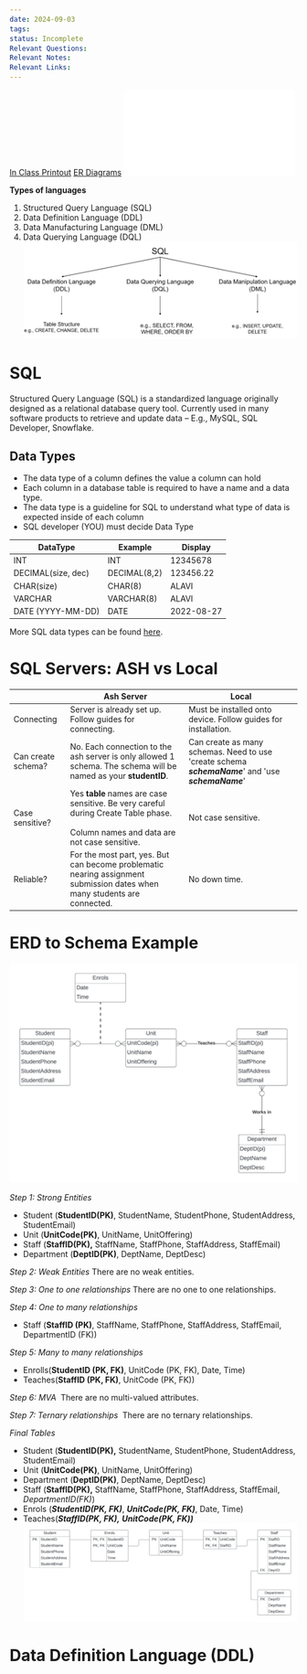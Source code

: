 ```yaml
---
date: 2024-09-03
tags: 
status: Incomplete
Relevant Questions: 
Relevant Notes: 
Relevant Links:
---
```

[In Class Printout](Attachments/Week%205_inClassPrintout.docx)
[ER Diagrams](Attachments/Lecture%202%20(contd)-%20ER%20Diagrams%201.pdf)
![](Attachments/Lecture5.sql)

**Types of languages**
1. Structured Query Language (SQL)
2. Data Definition Language (DDL)
3. Data Manufacturing Language (DML)
4. Data Querying Language (DQL)
![900](Attachments/image%20(4)%201.png)
# SQL
Structured Query Language (SQL) is a standardized language originally designed as a relational database query tool.
Currently used in many software products to retrieve and update data – E.g., MySQL, SQL Developer, Snowflake.

## Data Types
- The data type of a column defines the value a column can hold
- Each column in a database table is required to have a name and a data type.
- The data type is a guideline for SQL to understand what type of data is expected inside of each column
- SQL developer (YOU) must decide Data Type

| DataType           | Example      | Display    |
| ------------------ | ------------ | ---------- |
| INT                | INT          | 12345678   |
| DECIMAL(size, dec) | DECIMAL(8,2) | 123456.22  |
| CHAR(size)         | CHAR(8)      | ALAVI      |
| VARCHAR            | VARCHAR(8)   | ALAVI      |
| DATE (YYYY-MM-DD)  | DATE         | 2022-08-27 |
More SQL data types can be found [here](https://www.w3schools.com/sql/sql_datatypes.asp).

# SQL Servers: ASH vs Local
|                    | Ash Server                                                                                                                                  | Local                                                                                               |
| ------------------ | ------------------------------------------------------------------------------------------------------------------------------------------- | --------------------------------------------------------------------------------------------------- |
| Connecting         | Server is already set up. Follow guides for connecting.                                                                                     | Must be installed onto device. Follow guides for installation.                                      |
| Can create schema? | No. Each connection to the ash server is only allowed 1 schema. The schema will be named as your **studentID**.                             | Can create as many schemas. Need to use 'create schema **_schemaName_**' and 'use **_schemaName_**' |
| Case sensitive?    | Yes **table** names are case sensitive. Be very careful during Create Table phase.  <br>  <br>Column names and data are not case sensitive. | Not case sensitive.                                                                                 |
| Reliable?          | For the most part, yes. But can become problematic nearing assignment submission dates when many students are connected.                    | No down time.                                                                                       |

# ERD to Schema Example
![800](Attachments/Week5_ExtraQuestion.jpeg)

*Step 1: Strong Entities*
- Student (**StudentID(PK)**, StudentName, StudentPhone, StudentAddress, StudentEmail)
- Unit (**UnitCode(PK)**, UnitName, UnitOffering)
- Staff (**StaffID(PK),** StaffName, StaffPhone, StaffAddress, StaffEmail)
- Department (**DeptID(PK)**, DeptName, DeptDesc)

*Step 2: Weak Entities*
There are no weak entities.

*Step 3: One to one relationships*
There are no one to one relationships.

*Step 4: One to many relationships*
- Staff (**StaffID (PK)**, StaffName, StaffPhone, StaffAddress, StaffEmail, DepartmentID (FK))

*Step 5: Many to many relationships*
- Enrolls(**StudentID (PK, FK)**, UnitCode (PK, FK), Date, Time)
- Teaches(**StaffID (PK, FK)**, UnitCode (PK, FK))

*Step 6: MVA*
 There are no multi-valued attributes.

*Step 7: Ternary relationships*
 There are no ternary relationships.

  
*Final Tables*  
- Student (**StudentID(PK),** StudentName, StudentPhone, StudentAddress, StudentEmail)
- Unit (**UnitCode(PK)**, UnitName, UnitOffering)
- Department (**DeptID(PK)**, DeptName, DeptDesc)
- Staff (**StaffID(PK),** StaffName, StaffPhone, StaffAddress, StaffEmail, *DepartmentID(FK)*)
- Enrols (***StudentID(PK, FK)***, ***UnitCode(PK, FK)***, Date, Time)
- Teaches(***StaffID(PK, FK),*** ***UnitCode(PK, FK))***
![1200](Attachments/Week5_ExtraQuestion_Schema.jpeg)


# Data Definition Language (DDL)
